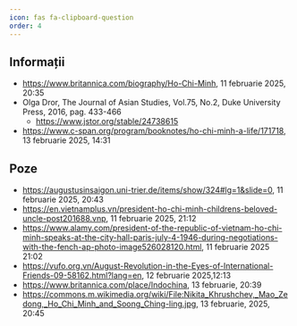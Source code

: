 ```yaml
---
icon: fas fa-clipboard-question
order: 4
---
```


## Informații
- <https://www.britannica.com/biography/Ho-Chi-Minh>, 11 februarie 2025, 20:35
- Olga Dror, The Journal of Asian Studies, Vol.75, No.2, Duke University Press, 2016, pag. 433-466
  - <https://www.jstor.org/stable/24738615>
- <https://www.c-span.org/program/booknotes/ho-chi-minh-a-life/171718>, 13 februarie 2025, 14:31

## Poze
- <https://augustusinsaigon.uni-trier.de/items/show/324#lg=1&slide=0>, 11 februarie 2025, 20:43
- <https://en.vietnamplus.vn/president-ho-chi-minh-childrens-beloved-uncle-post201688.vnp>, 11 februarie 2025, 21:12
- <https://www.alamy.com/president-of-the-republic-of-vietnam-ho-chi-minh-speaks-at-the-city-hall-paris-july-4-1946-during-negotiations-with-the-fench-ap-photo-image526028120.html>, 11 februarie 2025 21:02
- <https://vufo.org.vn/August-Revolution-in-the-Eyes-of-International-Friends-09-58162.html?lang=en>, 12 februarie 2025,12:13
- <https://www.britannica.com/place/Indochina>, 13 februarie, 20:39
- <https://commons.m.wikimedia.org/wiki/File:Nikita_Khrushchev,_Mao_Zedong,_Ho_Chi_Minh_and_Soong_Ching-ling.jpg>, 13 februarie, 2025, 20:45